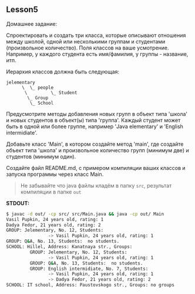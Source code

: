 ## Lesson5

Домашнее задание:

Спроектировать и создать три класса, которые описывают отношения между школой, одной или несколькими группам и студентами (произвольное количество).
Поля классов на ваше усмотрение. Например, у каждого студента есть имя/фамилия, у группы - название, итп.

Иерархия классов должна быть следующая:

```
jelementary
      \  \_ people
       \         \_ Student
        \_ Group
         \_ School
```

Предусмотрите методы добавления новых групп в объект типа 'школа' и новых студентов в объект(ы) типа 'группа'. Каждый студент может быть в одной или более группе, например 'Java elementary' и 'English intermidiate'.

Добавьте класс 'Main', в котором создайте метод 'main', где создайте объект типа 'школа' и произвольное количество групп (минимум две) и студентов (минимум один).

Создайте файл README.md, с примером компиляции ваших классов и запуска программы через класс Main.

> Не забывайте что java файлы кладём в папку `src`, результат компиляции в папке `out`

__STDOUT:__

```sh
$ javac -d out/ -cp src/ src/Main.java && java -cp out/ Main
Vasil Pupkin, 24 years old, rating: 1
Dadya Fedor, 21 years old, rating: 2
GROUP: Jelementary, No. 12, Students:
                -> Vasil Pupkin, 24 years old, rating: 1
GROUP: Q&A, No. 13, Students:  no students.
SCHOOL: Hillel, Address: Kanatnaya str., Groups:
         GROUP: Jelementary, No. 12, Students:
                -> Vasil Pupkin, 24 years old, rating: 1
         GROUP: Q&A, No. 13, Students:  no students.
         GROUP: English intermidiate, No. 7, Students:
                -> Vasil Pupkin, 24 years old, rating: 1
                -> Dadya Fedor, 21 years old, rating: 2
SCHOOL: IT school, Address: Paustovskogo str., Groups: no groups
```
